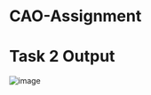 # CAO-Assignment

# Task 2 Output 

![image](https://user-images.githubusercontent.com/57444711/115448664-6109dc00-a233-11eb-977f-615f3cb09aba.png)
